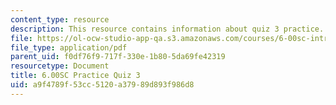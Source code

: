 ```yaml
---
content_type: resource
description: This resource contains information about quiz 3 practice.
file: https://ol-ocw-studio-app-qa.s3.amazonaws.com/courses/6-00sc-introduction-to-computer-science-and-programming-spring-2011/a9f4789f53cc5120a37989d893f986d8_MIT6_00SCS11_q3_practice.pdf
file_type: application/pdf
parent_uid: f0df76f9-717f-330e-1b80-5da69fe42319
resourcetype: Document
title: 6.00SC Practice Quiz 3
uid: a9f4789f-53cc-5120-a379-89d893f986d8
---
```

